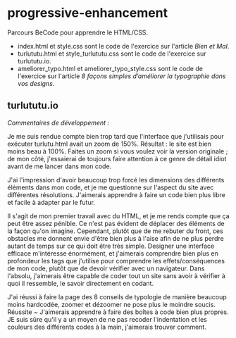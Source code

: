 # progressive-enhancement

Parcours BeCode pour apprendre le HTML/CSS.

* index.html et style.css sont le code de l'exercice sur l'article *Bien et Mal*.
* turlututu.html et style_turlututu.css sont le code de l'exercice sur turlututu.io.
* ameliorer_typo.html et ameliorer_typo_style.css sont le code de l'exercice sur l'article *8 façons simples d’améliorer la typographie dans vos designs*.

## turlututu.io

*Commentaires de développement :*

Je me suis rendue compte bien trop tard que l'interface que j'utilisais pour exécuter turlutu.html avait un zoom de 150%. Résultat : le site est bien moins beau à 100%. Faites un zoom si vous voulez voir la version originale ; de mon côté, j'essaierai de toujours faire attention à ce genre de détail idiot avant de me lancer dans mon code.

J'ai l'impression d'avoir beaucoup trop forcé les dimensions des différents éléments dans mon code, et je me questionne sur l'aspect du site avec différentes résolutions. J'aimerais apprendre à faire un code bien plus libre et facile à adapter par le futur.

Il s'agit de mon premier travail avec du HTML, et je me rends compte que ça peut être assez pénible. Ce n'est pas évident de déplacer des éléments de la façon qu'on imagine. Cependant, plutôt que de me rebuter du front, ces obstacles me donnent envie d'être bien plus à l'aise afin de ne plus perdre autant de temps sur ce qui doit être très simple. Designer une interface efficace m'intéresse énormément, et j'aimerais comprendre bien plus en profondeur les tags que j'utilise pour comprendre les effets/conséquences de mon code, plutôt que de devoir vérifier avec un navigateur. Dans l'absolu, j'aimerais être capable de coder tout un site sans avoir à vérifier à quoi il ressemble, le savoir directement en codant.

J'ai réussi à faire la page des 8 conseils de typologie de manière beaucoup moins hardcodée, zoomer et dézoomer ne pose plus le moindre soucis. Réussite ~
J'aimerais apprendre à faire des boîtes à code bien plus propres. JE suis sûre qu'il y a un moyen de ne pas recoder l'indentation et les couleurs des différents codes à la main, j'aimerais trouver comment.